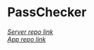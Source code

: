 # PassChecker
_[Server repo link](https://github.com/leoforney/PassCheckerServer)_\
_[App repo link](https://github.com/leoforney/PassChecker)_

